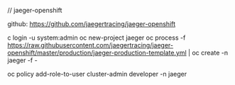 // jaeger-openshift

github: https://github.com/jaegertracing/jaeger-openshift


c login -u system:admin
oc new-project jaeger
oc process -f https://raw.githubusercontent.com/jaegertracing/jaeger-openshift/master/production/jaeger-production-template.yml | oc create -n jaeger -f -

oc policy add-role-to-user cluster-admin developer -n jaeger